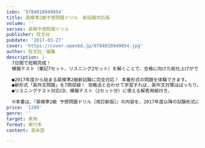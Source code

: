 ```yaml
---
isbn: '9784010949054'
title: 英検準2級予想問題ドリル　新試験対応版
volume: ''
series: 英検予想問題ドリル
publisher: 旺文社
pubdate: '2017-03-27'
cover: 'https://cover.openbd.jp/9784010949054.jpg'
author: 旺文社／編集
description: |-
  7日間で短期完成！
  模擬テスト（筆記7セット、リスニング2セット）を解くことで、合格に向けた総仕上げができる問題集です。

  ●2017年度から始まる英検準2級新試験に完全対応！ 本番形式の問題を体験できます。
  ●新形式「英作文問題」を7問収録！ 攻略法と合わせて学習すれば、英作文対策はばっちり。
  ●リスニングテスト対応CD、模擬テスト（2セット分）に使える解答用紙付き。

  ※本書は、『英検準2級 予想問題ドリル［改訂新版］』の内容を、2017年度以降の試験形式に合わせて再編集したものです。
price: '1200'
genre: ''
target: 実用
format: 単行本
content: 英米語

---
```


